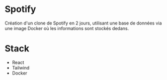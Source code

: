 # Spotify

Création d'un clone de Spotify en 2 jours, utilisant une base de données via une image Docker où les informations sont stockés dedans.

# Stack 
<ul>
  <li>React</li>
  <li>Tailwind</li>
  <li>Docker</li>
</ul>
